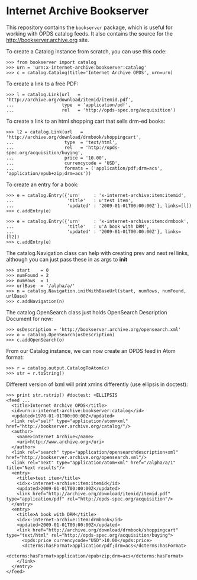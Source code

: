 Internet Archive Bookserver
===========================

This repository contains the ``bookserver`` package, which is useful for
working with OPDS catalog feeds. It also contains the source for the
http://bookserver.archive.org site.

To create a Catalog instance from scratch, you can use this code:

    >>> from bookserver import catalog
    >>> urn = 'urn:x-internet-archive:bookserver:catalog'
    >>> c = catalog.Catalog(title='Internet Archive OPDS', urn=urn)

To create a link to a free PDF:

    >>> l = catalog.Link(url   = 'http://archive.org/download/itemid/itemid.pdf',
    ...                  type  = 'application/pdf',
    ...                  rel   = 'http://opds-spec.org/acquisition')

To create a link to an html shopping cart that sells drm-ed books:

    >>> l2 = catalog.Link(url   = 'http://archive.org/download/drmbook/shoppingcart',
    ...                   type  = 'text/html',
    ...                   rel   = 'http://opds-spec.org/acquisition/buying',
    ...                   price = '10.00',
    ...                   currencycode = 'USD',
    ...                   formats = ('application/pdf;drm=acs', 'application/epub+zip;drm=acs'))

To create an entry for a book:

    >>> e = catalog.Entry({'urn'     : 'x-internet-archive:item:itemid',
    ...                    'title'   : u'test item',
    ...                    'updated' : '2009-01-01T00:00:00Z'}, links=[l])
    >>> c.addEntry(e)

    >>> e = catalog.Entry({'urn'     : 'x-internet-archive:item:drmbook',
    ...                    'title'   : u'A book with DRM',
    ...                    'updated' : '2009-01-01T00:00:00Z'}, links=[l2])
    >>> c.addEntry(e)

The catalog.Navigation class can help with creating prev and next rel links,
although you can just pass these in as args to __init__

    >>> start    = 0
    >>> numFound = 2
    >>> numRows  = 1
    >>> urlBase  = '/alpha/a/'
    >>> n = catalog.Navigation.initWithBaseUrl(start, numRows, numFound, urlBase)
    >>> c.addNavigation(n)

The catalog.OpenSearch class just holds OpenSearch Description Document for now:
    
    >>> osDescription = 'http://bookserver.archive.org/opensearch.xml'
    >>> o = catalog.OpenSearch(osDescription)
    >>> c.addOpenSearch(o)

From our Catalog instance, we can now create an OPDS feed in Atom format:
    
    >>> r = catalog.output.CatalogToAtom(c)
    >>> str = r.toString()

Different version of lxml will print xmlns differently (use ellipsis in doctest):

    >>> print str.rstrip() #doctest: +ELLIPSIS
    <feed ...
      <title>Internet Archive OPDS</title>
      <id>urn:x-internet-archive:bookserver:catalog</id>
      <updated>1970-01-01T00:00:00Z</updated>
      <link rel="self" type="application/atom+xml" href="http://bookserver.archive.org/catalog/"/>
      <author>
        <name>Internet Archive</name>
        <uri>http://www.archive.org</uri>
      </author>
      <link rel="search" type="application/opensearchdescription+xml" href="http://bookserver.archive.org/opensearch.xml"/>
      <link rel="next" type="application/atom+xml" href="/alpha/a/1" title="Next results"/>
      <entry>
        <title>test item</title>
        <id>x-internet-archive:item:itemid</id>
        <updated>2009-01-01T00:00:00Z</updated>
        <link href="http://archive.org/download/itemid/itemid.pdf" type="application/pdf" rel="http://opds-spec.org/acquisition"/>
      </entry>
      <entry>
        <title>A book with DRM</title>
        <id>x-internet-archive:item:drmbook</id>
        <updated>2009-01-01T00:00:00Z</updated>
        <link href="http://archive.org/download/drmbook/shoppingcart" type="text/html" rel="http://opds-spec.org/acquisition/buying">
          <opds:price currencycode="USD">10.00</opds:price>
          <dcterms:hasFormat>application/pdf;drm=acs</dcterms:hasFormat>
          <dcterms:hasFormat>application/epub+zip;drm=acs</dcterms:hasFormat>
        </link>
      </entry>
    </feed>
